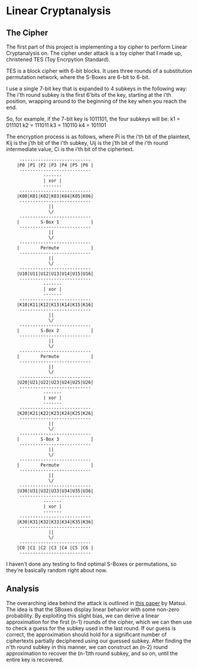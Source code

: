 Linear Cryptanalysis
===================

The Cipher
----------

The first part of this project is implementing a toy cipher to perform
Linear Cryptanalysis on. The cipher under attack is a toy cipher that I
made up, christened TES (Toy Encrpytion Standard). 

TES is a block cipher with 6-bit blocks. It uses three rounds of a substitution
permutation network, where the S-Boxes are 6-bit to 6-bit.

I use a single 7-bit key that is expanded to 4 subkeys in the following
way: The i'th round subkey is the first 6'bits of the key, starting at the i'th
position, wrapping around to the beginning of the key when you reach the end.

So, for example, if the 7-bit key is 1011101, the four subkeys will be:
    k1 = 011101
    k2 = 111011
    k3 = 110110
    k4 = 101101

The encryption process is as follows, where Pi is the i'th bit of the plaintext,
Kij is the j'th bit of the i'th subkey, Uij is the j'th bit of the i'th round
intermediate value, Ci is the i'th bit of the ciphertext.


         ---------------------------
        |P0 |P1 |P2 |P3 |P4 |P5 |P6 |
         ---------------------------
                  -------
                  | xor |
                  -------
         ---------------------------
        |K00|K01|K02|K03|K04|K05|K06|
         ---------------------------
                    ||
                    \/
         ---------------------------
        |        S-Box 1            |
         ---------------------------
                    ||
                    \/
         ---------------------------
        |        Permute            |
         ---------------------------
                    ||
                    \/
         ---------------------------
        |U10|U11|U12|U13|U14|U15|U16|
         ---------------------------
                  -------
                  | xor |
                  -------
         ---------------------------
        |K10|K11|K12|K13|K14|K15|K16|
         ---------------------------
                    ||
                    \/
         ---------------------------
        |        S-Box 2            |
         ---------------------------
                    ||
                    \/
         ---------------------------
        |        Permute            |
         ---------------------------
                    ||
                    \/
         ---------------------------
        |U20|U21|U22|U23|U24|U25|U26|
         ---------------------------
                  -------
                  | xor |
                  -------
         ---------------------------
        |K20|K21|K22|K23|K24|K25|K26|
         ---------------------------
                    ||
                    \/
         ---------------------------
        |        S-Box 3            |
         ---------------------------
                    ||
                    \/
         ---------------------------
        |        Permute            |
         ---------------------------
                    ||
                    \/
         ---------------------------
        |U30|U31|U32|U33|U34|U35|U36|
         ---------------------------
                  -------
                  | xor |
                  -------
         ---------------------------
        |K30|K31|K32|K33|K34|K35|K36|
         ---------------------------
                    ||
                    \/
         ---------------------------
        |C0 |C1 |C2 |C3 |C4 |C5 |C6 |
         ---------------------------


 I haven't done any testing to find optimal S-Boxes or permutations, so they're
 basically random right about now.

Analysis
--------

The overarching idea behind the attack is outlined in [this paper](http://luca-giuzzi.unibs.it/corsi/Support/papers-cryptography/Matsui.pdf) by Matsui. The idea is that the SBoxes display linear
behavior with some non-zero probability. By exploiting this slight bias,
we can derive a linear approximation for the first (n-1) rounds of the cipher,
which we can then use to check a guess for the subkey used in the last round.
If our guess is correct, the approximation should hold for a significant
number of ciphertexts partially deciphered using our guessed subkey. After finding
the n'th round subkey in this manner, we can construct an (n-2) round approximation
to recover the (n-1)th round subkey, and so on, until the entire key is recovered.

